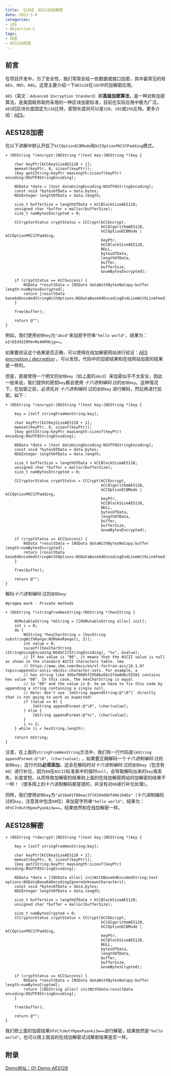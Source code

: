 ```yaml
---
title: 【iOS】 AES128加解密
date: 2022-1-8
categories:
- iOS
- Objective-C
tags:
- 加密
- AES128加密
---
```


## 前言

在项目开发中，为了安全性，我们常常会给一些数据或接口加密，其中最常见的有`AES`、`MD5`、`RAS`。这里主要介绍一下`AES128`在`iOS`中的加解密应用。

`AES`（英文：`Advanced Encryption Standard`）即**高级加密算法**，是一种对称加密算法，是美国联邦政府采用的一种区块加密标准，目前在实际应用中极为广泛。`AES`的区块长度固定为`128`比特，密钥长度则可以是`128`、`192`或`256`比特。更多介绍：[AES](https://zh.wikipedia.org/zh-cn/%E9%AB%98%E7%BA%A7%E5%8A%A0%E5%AF%86%E6%A0%87%E5%87%86)。

## AES128加密

在以下讲解中默认开启了`kCCOptionECBMode`和`kCCOptionPKCS7Padding`模式。

```
+ (NSString *)encrypt:(NSString *)text key:(NSString *)key {
    
    char keyPtr[kCCKeySizeAES128 + 1];
    memset(keyPtr, 0, sizeof(keyPtr));
    [key getCString:keyPtr maxLength:sizeof(keyPtr) encoding:NSUTF8StringEncoding];
    
    NSData *data = [text dataUsingEncoding:NSUTF8StringEncoding];
    const void *bytesOfData = data.bytes;
    NSUInteger lengthOfData = data.length;
    
    size_t bufferSize = lengthOfData + kCCBlockSizeAES128;
    unsigned char *buffer = malloc(bufferSize);
    size_t numBytesEncrypted = 0;
    
    CCCryptorStatus cryptStatus = CCCrypt(kCCEncrypt,
                                          kCCAlgorithmAES128,
                                          kCCOptionECBMode | kCCOptionPKCS7Padding,
                                          keyPtr,
                                          kCCBlockSizeAES128,
                                          NULL,
                                          bytesOfData,
                                          lengthOfData,
                                          buffer,
                                          bufferSize,
                                          &numBytesEncrypted);
    
    if (cryptStatus == kCCSuccess) {
        NSData *resultData = [NSData dataWithBytesNoCopy:buffer length:numBytesEncrypted];
        return [resultData base64EncodedStringWithOptions:NSDataBase64EncodingEndLineWithLineFeed];
    }
    
    free(buffer);
    
    return @"";
}
```

例如，我们使用`密钥key`为`"abcd"`来加密字符串`"hello world"`，结果为：`eI+DId43IRPm+Mz4HPHhjg==`。

如果要验证这个结果是否正确，可以使用在线加解密网站进行验证：[AES encryption / decryption](https://the-x.cn/en-us/cryptography/Aes.aspx) 。可以发现，代码中的加密结果和在线网站加密的结果是一样的。

但是，直接使用一个明文的`密钥key`（如上面的`abcd`）来加密似乎不太安全，因此一般来说，我们提供的密钥`key`都会使用 *十六进制编码* 过的`密钥key`。这种情况下，在加密之前，必须先对 *十六进制编码* 过的`密钥key` 进行解码，然后再进行加密。如下：

```
+ (NSString *)encrypt:(NSString *)text key:(NSString *)key {
    
    key = [self stringFromHexString:key];
    
    char keyPtr[kCCKeySizeAES128 + 1];
    memset(keyPtr, 0, sizeof(keyPtr));
    [key getCString:keyPtr maxLength:sizeof(keyPtr) encoding:NSUTF8StringEncoding];
    
    NSData *data = [text dataUsingEncoding:NSUTF8StringEncoding];
    const void *bytesOfData = data.bytes;
    NSUInteger lengthOfData = data.length;
    
    size_t bufferSize = lengthOfData + kCCBlockSizeAES128;
    unsigned char *buffer = malloc(bufferSize);
    size_t numBytesEncrypted = 0;
    
    CCCryptorStatus cryptStatus = CCCrypt(kCCEncrypt,
                                          kCCAlgorithmAES128,
                                          kCCOptionECBMode | kCCOptionPKCS7Padding,
                                          keyPtr,
                                          kCCBlockSizeAES128,
                                          NULL,
                                          bytesOfData,
                                          lengthOfData,
                                          buffer,
                                          bufferSize,
                                          &numBytesEncrypted);
    
    if (cryptStatus == kCCSuccess) {
        NSData *resultData = [NSData dataWithBytesNoCopy:buffer length:numBytesEncrypted];
        return [resultData base64EncodedStringWithOptions:NSDataBase64EncodingEndLineWithLineFeed];
    }
    
    free(buffer);
    
    return @"";
}
```

解码*十六进制编码* 过的`密钥key`:

```
#pragma mark - Private methods

+ (NSString *)stringFromHexString:(NSString *)hexString {

    NSMutableString *mString = [[NSMutableString alloc] init];
    int i = 0;
    do {
        NSString *hexCharString = [hexString substringWithRange:NSMakeRange(i, 2)];
        int value = 0;
        sscanf([hexCharString cStringUsingEncoding:NSASCIIStringEncoding], "%x", &value);
        // If hex value is "00", it means that the ASCII value is null as shown in the standard ASCII characters table. See
        // https://www.ibm.com/docs/en/xl-fortran-aix/16.1.0?topic=appendix-ascii-ebcdic-character-sets. For example, a
        // hex string like 395ef0005f29586a5bc5f4a0d6c55591 contains hex value "00". In this case, the hexCharString is equal
        // to "00" and the value is 0. So we have to fix this code by appending a string containing a single null.
        // Note: don't use `[mString appendString:@"\0"]` directly that is not going to work as expected!
        if (value == 0) {
            [mString appendFormat:@"\0", (char)value];
        } else {
            [mString appendFormat:@"%c", (char)value];
        }
        i += 2;
    } while (i < hexString.length);

    return mString;
}
```

注意，在上面的`stringFromHexString`方法中，我们有一行代码是`[mString appendFormat:@"\0", (char)value];` ，如果要正确解码一个*十六进制编码* 过的`密钥key`，这行代码**必须添加**，这会在解码时对*十六进制编码* 过的`密钥key`（包含有`00`）进行补位，因为`00`在`ASCII`标准表中的值时`null`，会导致解码出来的`key`值丢失，长度变短，从而导致加解密的结果和上面的在线加解密网站的加解密的结果不一样！（很多网上的十六进制解码都是错的，并没有对`00`进行补位处理）。

同样，我们使用`密钥key`为`"a21be01f00eac3f7d184d86f40e19d6a"`（十六进制编码过的`key`，注意其中包含`00`位）来加密字符串`"hello world"`，结果为：`XFVC7cHutYRpmxPyankz3w==`。结果依然和在线加解密一样。

## AES128解密

```
+ (NSString *)decrypt:(NSString *)text key:(NSString *)key {
    
    key = [self stringFromHexString:key];
    
    char keyPtr[kCCKeySizeAES128 + 1];
    memset(keyPtr, 0, sizeof(keyPtr));
    [key getCString:keyPtr maxLength:sizeof(keyPtr) encoding:NSUTF8StringEncoding];
    
    NSData *data = [[NSData alloc] initWithBase64EncodedString:text options:NSDataBase64DecodingIgnoreUnknownCharacters];
    const void *bytesOfData = data.bytes;
    NSUInteger lengthOfData = data.length;
     
    size_t bufferSize = lengthOfData + kCCBlockSizeAES128;
    unsigned char *buffer = malloc(bufferSize);
    
    size_t numBytesCrypted = 0;
    CCCryptorStatus cryptStatus = CCCrypt(kCCDecrypt,
                                          kCCAlgorithmAES128,
                                          kCCOptionECBMode | kCCOptionPKCS7Padding,
                                          keyPtr,
                                          kCCBlockSizeAES128,
                                          NULL,
                                          bytesOfData,
                                          lengthOfData,
                                          buffer,
                                          bufferSize,
                                          &numBytesCrypted);
    
    if (cryptStatus == kCCSuccess) {
        NSData *resultData = [NSData dataWithBytesNoCopy:buffer length:numBytesCrypted];
        return [[NSString alloc] initWithData:resultData encoding:NSUTF8StringEncoding];
    }
    
    free(buffer);
    
    return @"";
}
```

我们把上面的加密结果`XFVC7cHutYRpmxPyankz3w==`进行解密，结果依然是`"hello world"`。也可以用上面说的在线加解密试试解密结果是否一样。

## 附录

[Demo地址：01-Demo-AES128](https://github.com/lchenfox/BlogDemos)
